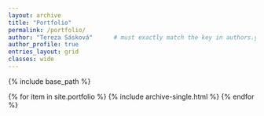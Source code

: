 ```yaml
---
layout: archive
title: "Portfolio"
permalink: /portfolio/
author: "Tereza Sásková"      # must exactly match the key in authors.yml
author_profile: true
entries_layout: grid
classes: wide
---
```


{% include base_path %}

{% for item in site.portfolio %}
  {% include archive-single.html %}
{% endfor %}
